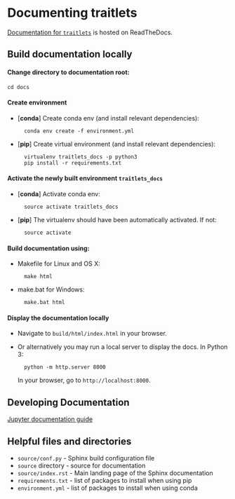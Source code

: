 # Documenting traitlets


[Documentation for `traitlets`](https://traitlets.readthedocs.io/en/latest/)
is hosted on ReadTheDocs.


## Build documentation locally

#### Change directory to documentation root:

    cd docs

#### Create environment

* [**conda**] Create conda env (and install relevant dependencies):

        conda env create -f environment.yml

* [**pip**] Create virtual environment (and install relevant dependencies):
     
        virtualenv traitlets_docs -p python3
        pip install -r requirements.txt

#### Activate the newly built environment `traitlets_docs`

* [**conda**] Activate conda env:

        source activate traitlets_docs

* [**pip**] The virtualenv should have been automatically activated. If
     not:

        source activate

#### Build documentation using:
 
* Makefile for Linux and OS X:

        make html

* make.bat for Windows:

        make.bat html


#### Display the documentation locally
 
* Navigate to `build/html/index.html` in your browser.

* Or alternatively you may run a local server to display
  the docs. In Python 3:

        python -m http.server 8000

  In your browser, go to `http://localhost:8000`.


## Developing Documentation

[Jupyter documentation guide](https://jupyter.readthedocs.io/en/latest/contrib_docs/index.html)


## Helpful files and directories

* `source/conf.py` - Sphinx build configuration file
* `source` directory - source for documentation
* `source/index.rst` - Main landing page of the Sphinx documentation
* `requirements.txt` - list of packages to install when using pip
* `environment.yml` - list of packages to install when using conda